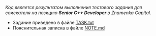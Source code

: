 *Код является результатом выполнения тестового задания для соискателя на позицию **Senior C++ Developer** в Znamenka Capital.*

* Задание приведено в файле [TASK.txt](TASK.txt)
* Пояснительная записка в файле [NOTE.md](NOTE.md)
